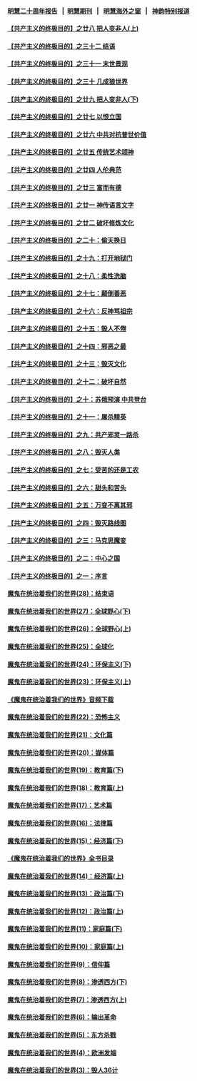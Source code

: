 #### [明慧二十周年报告](https://github.com/gfw-breaker/mh-reports/blob/master/README.md?t=07202320) &nbsp;&nbsp;|&nbsp;&nbsp;[明慧期刊](https://github.com/gfw-breaker/mh-qikan) &nbsp;&nbsp;|&nbsp;&nbsp; [明慧海外之窗](https://github.com/gfw-breaker/mh-news/blob/master/README.md?t=07202320) &nbsp;&nbsp;|&nbsp;&nbsp; [神韵特别报道](https://github.com/gfw-breaker/mh-news/blob/master/shenyun.md?t=07202320) 

#### [【共产主义的终极目的】之廿八 把人变非人(上)](../pages/nsc422/n11340492.md?t=07202320) 

#### [【共产主义的终极目的】之三十二 结语](../pages/nsc422/n11360535.md?t=07202320) 

#### [【共产主义的终极目的】之三十一 末世景观](../pages/nsc422/n11351129.md?t=07202320) 

#### [【共产主义的终极目的】之三十 几成狼世界](../pages/nsc422/n11348280.md?t=07202320) 

#### [【共产主义的终极目的】之廿九 把人变非人(下)](../pages/nsc422/n11344140.md?t=07202320) 

#### [【共产主义的终极目的】之廿七 以恨立国](../pages/nsc422/n11336944.md?t=07202320) 

#### [【共产主义的终极目的】之廿六 中共对抗普世价值](../pages/nsc422/n11324785.md?t=07202320) 

#### [【共产主义的终极目的】之廿五 传统艺术颂神](../pages/nsc422/n11296396.md?t=07202320) 

#### [【共产主义的终极目的】之廿四 人伦典范](../pages/nsc422/n11296397.md?t=07202320) 

#### [【共产主义的终极目的】之廿三 富而有德](../pages/nsc422/n11283598.md?t=07202320) 

#### [【共产主义的终极目的】之廿一 神传语言文字](../pages/nsc422/n11263265.md?t=07202320) 

#### [【共产主义的终极目的】之廿二 破坏修炼文化](../pages/nsc422/n11245728.md?t=07202320) 

#### [【共产主义的终极目的】之二十：偷天换日](../pages/nsc422/n11238846.md?t=07202320) 

#### [【共产主义的终极目的】之十九：打开地狱门](../pages/nsc422/n11206376.md?t=07202320) 

#### [【共产主义的终极目的】之十八：柔性洗脑](../pages/nsc422/n11199994.md?t=07202320) 

#### [【共产主义的终极目的】之十七：颠倒善恶](../pages/nsc422/n11179782.md?t=07202320) 

#### [【共产主义的终极目的】之十六：反神骂祖宗](../pages/nsc422/n11166798.md?t=07202320) 

#### [【共产主义的终极目的】之十五：毁人不倦](../pages/nsc422/n11166792.md?t=07202320) 

#### [【共产主义的终极目的】之十四：邪恶之最](../pages/nsc422/n11150249.md?t=07202320) 

#### [【共产主义的终极目的】之十三：毁灭文化](../pages/nsc422/n11135227.md?t=07202320) 

#### [【共产主义的终极目的】之十二：破坏自然](../pages/nsc422/n11135214.md?t=07202320) 

#### [【共产主义的终极目的】之十：苏俄预演 中共登台](../pages/nsc422/n11118424.md?t=07202320) 

#### [【共产主义的终极目的】之十一：屠杀精英](../pages/nsc422/n11118442.md?t=07202320) 

#### [【共产主义的终极目的】之九：共产邪灵一路杀](../pages/nsc422/n11114139.md?t=07202320) 

#### [【共产主义的终极目的】之八：毁灭人类](../pages/nsc422/n11108503.md?t=07202320) 

#### [【共产主义的终极目的】之七：受苦的还是工农](../pages/nsc422/n11101809.md?t=07202320) 

#### [【共产主义的终极目的】之六：甜头和苦头](../pages/nsc422/n11096971.md?t=07202320) 

#### [【共产主义的终极目的】之五：万变不离其邪](../pages/nsc422/n11091285.md?t=07202320) 

#### [【共产主义的终极目的】之四：毁灭路线图](../pages/nsc422/n11086284.md?t=07202320) 

#### [【共产主义的终极目的】之三：马克思魔变](../pages/nsc422/n11061941.md?t=07202320) 

#### [【共产主义的终极目的】之二：中心之国](../pages/nsc422/n11047728.md?t=07202320) 

#### [【共产主义的终极目的】之一：序言](../pages/nsc422/n11086077.md?t=07202320) 

#### [魔鬼在统治着我们的世界(28)：结束语](../pages/nsc422/n10936246.md?t=07202320) 

#### [魔鬼在统治着我们的世界(27)：全球野心(下)](../pages/nsc422/n10928319.md?t=07202320) 

#### [魔鬼在统治着我们的世界(26)：全球野心(上)](../pages/nsc422/n10900318.md?t=07202320) 

#### [魔鬼在统治着我们的世界(25)：全球化](../pages/nsc422/n10788205.md?t=07202320) 

#### [魔鬼在统治着我们的世界(24)：环保主义(下)](../pages/nsc422/n10695307.md?t=07202320) 

#### [魔鬼在统治着我们的世界(23)：环保主义(上)](../pages/nsc422/n10688613.md?t=07202320) 

#### [《魔鬼在统治着我们的世界》音频下载](../pages/nsc422/n10635553.md?t=07202320) 

#### [魔鬼在统治着我们的世界(22)：恐怖主义](../pages/nsc422/n10614727.md?t=07202320) 

#### [魔鬼在统治着我们的世界(21)：文化篇](../pages/nsc422/n10597706.md?t=07202320) 

#### [魔鬼在统治着我们的世界(20)：媒体篇](../pages/nsc422/n10586579.md?t=07202320) 

#### [魔鬼在统治着我们的世界(19)：教育篇(下)](../pages/nsc422/n10564808.md?t=07202320) 

#### [魔鬼在统治着我们的世界(18)：教育篇(上)](../pages/nsc422/n10526970.md?t=07202320) 

#### [魔鬼在统治着我们的世界(17)：艺术篇](../pages/nsc422/n10499093.md?t=07202320) 

#### [魔鬼在统治着我们的世界(16)：法律篇](../pages/nsc422/n10485969.md?t=07202320) 

#### [魔鬼在统治着我们的世界(15)：经济篇(下)](../pages/nsc422/n10469975.md?t=07202320) 

#### [《魔鬼在统治着我们的世界》全书目录](../pages/nsc422/n10464261.md?t=07202320) 

#### [魔鬼在统治着我们的世界(14)：经济篇(上)](../pages/nsc422/n10457370.md?t=07202320) 

#### [魔鬼在统治着我们的世界(13)：政治篇(下)](../pages/nsc422/n10448270.md?t=07202320) 

#### [魔鬼在统治着我们的世界(12)：政治篇(上)](../pages/nsc422/n10444576.md?t=07202320) 

#### [魔鬼在统治着我们的世界(11)：家庭篇(下)](../pages/nsc422/n10440961.md?t=07202320) 

#### [魔鬼在统治着我们的世界(10)：家庭篇(上)](../pages/nsc422/n10435448.md?t=07202320) 

#### [魔鬼在统治着我们的世界(9)：信仰篇](../pages/nsc422/n10432159.md?t=07202320) 

#### [魔鬼在统治着我们的世界(8)：渗透西方(下)](../pages/nsc422/n10429603.md?t=07202320) 

#### [魔鬼在统治着我们的世界(7)：渗透西方(上)](../pages/nsc422/n10426013.md?t=07202320) 

#### [魔鬼在统治着我们的世界(6)：输出革命](../pages/nsc422/n10421536.md?t=07202320) 

#### [魔鬼在统治着我们的世界(5)：东方杀戮](../pages/nsc422/n10417707.md?t=07202320) 

#### [魔鬼在统治着我们的世界(4)：欧洲发端](../pages/nsc422/n10414890.md?t=07202320) 

#### [魔鬼在统治着我们的世界(3)：毁人36计](../pages/nsc422/n10411583.md?t=07202320) 

